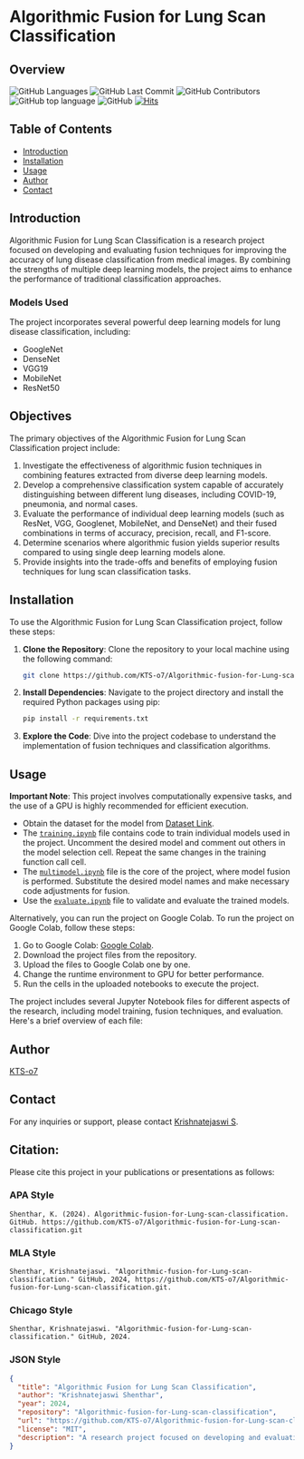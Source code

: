 # Algorithmic Fusion for Lung Scan Classification

## Overview

![GitHub Languages](https://img.shields.io/github/languages/count/KTS-o7/Algorithmic-fusion-for-Lung-scan-classification)
![GitHub Last Commit](https://img.shields.io/github/last-commit/KTS-o7/Algorithmic-fusion-for-Lung-scan-classification)
![GitHub Contributors](https://img.shields.io/github/contributors/KTS-o7/Algorithmic-fusion-for-Lung-scan-classification)
![GitHub top language](https://img.shields.io/github/languages/top/KTS-o7/Algorithmic-fusion-for-Lung-scan-classification)
![GitHub](https://img.shields.io/github/license/KTS-o7/Algorithmic-fusion-for-Lung-scan-classification)
[![Hits](https://hits.seeyoufarm.com/api/count/incr/badge.svg?url=https%3A%2F%2Fgithub.com%2FKTS-o7%2FAlgorithmic-fusion-for-Lung-scan-classification&count_bg=%2379C83D&title_bg=%23555555&icon=&icon_color=%23E7E7E7&title=Hits&edge_flat=false)](https://hits.seeyoufarm.com)

## Table of Contents

- [Introduction](#introduction)
- [Installation](#installation)
- [Usage](#usage)
- [Author](#author)
- [Contact](#contact)

## Introduction

Algorithmic Fusion for Lung Scan Classification is a research project focused on developing and evaluating fusion techniques for improving the accuracy of lung disease classification from medical images. By combining the strengths of multiple deep learning models, the project aims to enhance the performance of traditional classification approaches.

### Models Used

The project incorporates several powerful deep learning models for lung disease classification, including:

- GoogleNet
- DenseNet
- VGG19
- MobileNet
- ResNet50

## Objectives

The primary objectives of the Algorithmic Fusion for Lung Scan Classification project include:

1. Investigate the effectiveness of algorithmic fusion techniques in combining features extracted from diverse deep learning models.
2. Develop a comprehensive classification system capable of accurately distinguishing between different lung diseases, including COVID-19, pneumonia, and normal cases.
3. Evaluate the performance of individual deep learning models (such as ResNet, VGG, Googlenet, MobileNet, and DenseNet) and their fused combinations in terms of accuracy, precision, recall, and F1-score.
4. Determine scenarios where algorithmic fusion yields superior results compared to using single deep learning models alone.
5. Provide insights into the trade-offs and benefits of employing fusion techniques for lung scan classification tasks.

## Installation

To use the Algorithmic Fusion for Lung Scan Classification project, follow these steps:

1. **Clone the Repository**: Clone the repository to your local machine using the following command:

   ```bash
   git clone https://github.com/KTS-o7/Algorithmic-fusion-for-Lung-scan-classification.git
   ```

2. **Install Dependencies**: Navigate to the project directory and install the required Python packages using pip:

   ```bash
   pip install -r requirements.txt
   ```

3. **Explore the Code**: Dive into the project codebase to understand the implementation of fusion techniques and classification algorithms.

## Usage

**Important Note**: This project involves computationally expensive tasks, and the use of a GPU is highly recommended for efficient execution.

- Obtain the dataset for the model from [Dataset Link](https://www.kaggle.com/datasets/anaselmasry/covid19normalpneumonia-ct-images?select=COVID2_CT).
- The [`training.ipynb`](./SingularTraining.ipynb) file contains code to train individual models used in the project. Uncomment the desired model and comment out others in the model selection cell. Repeat the same changes in the training function call cell.
- The [`multimodel.ipynb`](./Multimodel.ipynb) file is the core of the project, where model fusion is performed. Substitute the desired model names and make necessary code adjustments for fusion.
- Use the [`evaluate.ipynb`](./Evalutaion.ipynb) file to validate and evaluate the trained models.

Alternatively, you can run the project on Google Colab.
To run the project on Google Colab, follow these steps:

1. Go to Google Colab: [Google Colab](https://colab.research.google.com/).
2. Download the project files from the repository.
3. Upload the files to Google Colab one by one.
4. Change the runtime environment to GPU for better performance.
5. Run the cells in the uploaded notebooks to execute the project.

The project includes several Jupyter Notebook files for different aspects of the research, including model training, fusion techniques, and evaluation. Here's a brief overview of each file:

## Author

[KTS-o7](https://github.com/KTS-o7)

## Contact

For any inquiries or support, please contact [Krishnatejaswi S](mailto:shentharkrishnatejaswi@gmail.com).

## Citation:

Please cite this project in your publications or presentations as follows:

### APA Style

```
Shenthar, K. (2024). Algorithmic-fusion-for-Lung-scan-classification. GitHub. https://github.com/KTS-o7/Algorithmic-fusion-for-Lung-scan-classification.git
```

### MLA Style

```
Shenthar, Krishnatejaswi. "Algorithmic-fusion-for-Lung-scan-classification." GitHub, 2024, https://github.com/KTS-o7/Algorithmic-fusion-for-Lung-scan-classification.git.
```

### Chicago Style

```
Shenthar, Krishnatejaswi. "Algorithmic-fusion-for-Lung-scan-classification." GitHub, 2024.
```

### JSON Style

```json
{
  "title": "Algorithmic Fusion for Lung Scan Classification",
  "author": "Krishnatejaswi Shenthar",
  "year": 2024,
  "repository": "Algorithmic-fusion-for-Lung-scan-classification",
  "url": "https://github.com/KTS-o7/Algorithmic-fusion-for-Lung-scan-classification.git",
  "license": "MIT",
  "description": "A research project focused on developing and evaluating fusion techniques for improving the accuracy of lung disease classification from medical images."
}
```
